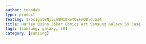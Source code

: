 ```yaml
---
author: tokodab
type: product
featimg: 17oc1gotBNj5LA9M18kStQEFmQBloJSa4
title: Harley Quinn Joker Comics Art Samsung Galaxy S9 Case
tags: [samsung, galaxy, s9]
category: [samsung]
---
```

